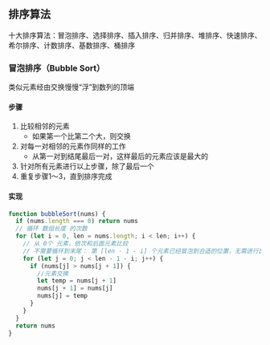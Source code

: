 ## 排序算法

十大排序算法：冒泡排序、选择排序、插入排序、归并排序、堆排序、快速排序、希尔排序、计数排序、基数排序、桶排序

### 冒泡排序（Bubble Sort）

类似元素经由交换慢慢“浮”到数列的顶端

#### 步骤

1. 比较相邻的元素
    - 如果第一个比第二个大，则交换
2. 对每一对相邻的元素作同样的工作
    - 从第一对到结尾最后一对，这样最后的元素应该是最大的
3. 针对所有元素进行以上步骤，除了最后一个
4. 重复步骤1～3，直到排序完成

#### 实现

```javascript {.line-numbers}
function bubbleSort(nums) {
  if (nums.length === 0) return nums
  // 循环 数组长度 的次数
  for (let i = 0, len = nums.length; i < len; i++) {
    // 从 0个 元素，依次和后面元素比较
    // 不需要循环到末尾： 第 [len - 1 - i] 个元素已经冒泡到合适的位置，无需进行比较，减少比较次数
    for (let j = 0; j < len - 1 - i; j++) {
      if (nums[j] > nums[j + 1]) {
        //元素交换
        let temp = nums[j + 1]
        nums[j + 1] = nums[j]
        nums[j] = temp
      }
    }
  }
  return nums
}
```
